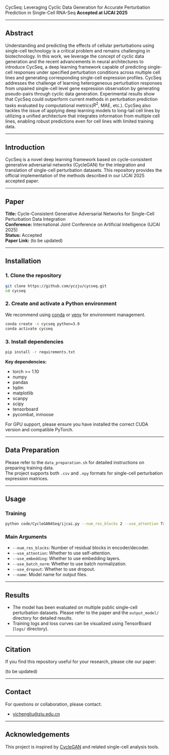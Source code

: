 
CycSeq: Leveraging Cyclic Data Generation for Accurate Perturbation Prediction in Single-Cell RNA-Seq
**Accepted at IJCAI 2025**

---

## Abstract

Understanding and predicting the effects of cellular perturbations using single-cell technology is a critical problem and remains challenging in biotechnology. 
In this work, we leverage the concept of cyclic data generation and the recent advancements in neural architectures to introduce CycSeq, a deep learning framework capable of predicting single-cell responses under specified perturbation conditions across multiple cell lines and generating corresponding single-cell expression profiles. 
CycSeq addresses the challenge of learning heterogeneous perturbation responses from unpaired single-cell level gene expression observation by generating pseudo-pairs through cyclic data generation. Experimental results show that CycSeq could outperform current methods in perturbation prediction tasks evaluated by computational metrics($R^2$, MAE, etc.). CycSeq also tackles the issue of applying deep learning models to long-tail cell lines by utilizing a unified architecture that integrates information from multiple cell lines, enabling robust predictions even for cell lines with limited training data.

---

## Introduction

CycSeq is a novel deep learning framework based on cycle-consistent generative adversarial networks (CycleGAN) for the integration and translation of single-cell perturbation datasets. This repository provides the official implementation of the methods described in our IJCAI 2025 accepted paper.

---

## Paper

**Title:** Cycle-Consistent Generative Adversarial Networks for Single-Cell Perturbation Data Integration   
**Conference:** International Joint Conference on Artificial Intelligence (IJCAI 2025)  
**Status:** Accepted  
**Paper Link:** (to be updated) 

---

## Installation

### 1. Clone the repository

```bash
git clone https://github.com/yczju/cycseq.git
cd cycseq
```

### 2. Create and activate a Python environment

We recommend using [conda](https://docs.conda.io/) or [venv](https://docs.python.org/3/library/venv.html) for environment management.

```bash
conda create -n cycseq python=3.9
conda activate cycseq
```

### 3. Install dependencies

```bash
pip install -r requirements.txt
```

**Key dependencies:**
- torch >= 1.10
- numpy
- pandas
- tqdm
- matplotlib
- scanpy
- scipy
- tensorboard
- pycombat, inmoose

For GPU support, please ensure you have installed the correct CUDA version and compatible PyTorch.

---

## Data Preparation

Please refer to the `data_preparation.sh` for detailed instructions on preparing training data.  
The project supports both `.csv` and `.npy` formats for single-cell perturbation expression matrices.

---

## Usage

### Training

```bash
python code/CycleGAN4Seq/ijcai.py --num_res_blocks 2 --use_attention True --use_embedding False --use_batch_norm False --use_dropout True --name cycseq
```

### Main Arguments

- `--num_res_blocks`: Number of residual blocks in encoder/decoder.
- `--use_attention`: Whether to use self-attention.
- `--use_embedding`: Whether to use embedding layers.
- `--use_batch_norm`: Whether to use batch normalization.
- `--use_dropout`: Whether to use dropout.
- `--name`: Model name for output files.

---

## Results

- The model has been evaluated on multiple public single-cell perturbation datasets. Please refer to the paper and the `output_model/` directory for detailed results.
- Training logs and loss curves can be visualized using TensorBoard (`logs/` directory).

---

## Citation

If you find this repository useful for your research, please cite our paper:

(to be updated) 

---

## Contact

For questions or collaboration, please contact:  
- yichengliu@zju.edu.cn

---

## Acknowledgements

This project is inspired by [CycleGAN](https://github.com/junyanz/pytorch-CycleGAN-and-pix2pix) and related single-cell analysis tools.